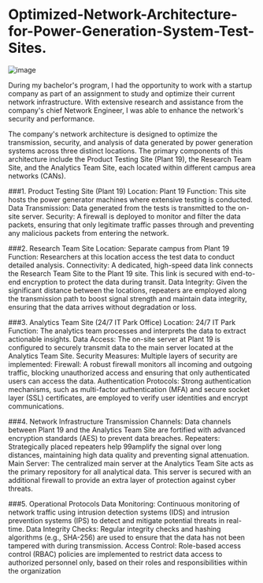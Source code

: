 # Optimized-Network-Architecture-for-Power-Generation-System-Test-Sites.
![image](https://github.com/Leisure-Codes/Optimized-Network-Architecture-for-Power-Generation-System-Test-Sites./assets/83419227/06e9c5b3-6958-4ee3-9ba7-684dfe0b6d7e)

During my bachelor's program, I had the opportunity to work with a startup company as part of an assignment to study and optimize their current network infrastructure. With extensive research and assistance from the company's chief Network Engineer, I was able to enhance the network's security and performance.

The company's network architecture is designed to optimize the transmission, security, and analysis of data generated by power generation systems across three distinct locations. The primary components of this architecture include the Product Testing Site (Plant 19), the Research Team Site, and the Analytics Team Site, each located within different campus area networks (CANs).

###1. Product Testing Site (Plant 19)
Location: Plant 19
Function: This site hosts the power generator machines where extensive testing is conducted.
Data Transmission: Data generated from the tests is transmitted to the on-site server.
Security: A firewall is deployed to monitor and filter the data packets, ensuring that only legitimate traffic passes through and preventing any malicious packets from entering the network.

###2. Research Team Site
Location: Separate campus from Plant 19
Function: Researchers at this location access the test data to conduct detailed analysis.
Connectivity: A dedicated, high-speed data link connects the Research Team Site to the Plant 19 site. This link is secured with end-to-end encryption to protect the data during transit.
Data Integrity: Given the significant distance between the locations, repeaters are employed along the transmission path to boost signal strength and maintain data integrity, ensuring that the data arrives without degradation or loss.

###3. Analytics Team Site (24/7 IT Park Office)
Location: 24/7 IT Park
Function: The analytics team processes and interprets the data to extract actionable insights.
Data Access: The on-site server at Plant 19 is configured to securely transmit data to the main server located at the Analytics Team Site.
Security Measures: Multiple layers of security are implemented:
Firewall: A robust firewall monitors all incoming and outgoing traffic, blocking unauthorized access and ensuring that only authenticated users can access the data.
Authentication Protocols: Strong authentication mechanisms, such as multi-factor authentication (MFA) and secure socket layer (SSL) certificates, are employed to verify user identities and encrypt communications.

###4. Network Infrastructure
Transmission Channels: Data channels between Plant 19 and the Analytics Team Site are fortified with advanced encryption standards (AES) to prevent data breaches.
Repeaters: Strategically placed repeaters help 99amplify the signal over long distances, maintaining high data quality and preventing signal attenuation.
Main Server: The centralized main server at the Analytics Team Site acts as the primary repository for all analytical data. This server is secured with an additional firewall to provide an extra layer of protection against cyber threats.

###5. Operational Protocols
Data Monitoring: Continuous monitoring of network traffic using intrusion detection systems (IDS) and intrusion prevention systems (IPS) to detect and mitigate potential threats in real-time.
Data Integrity Checks: Regular integrity checks and hashing algorithms (e.g., SHA-256) are used to ensure that the data has not been tampered with during transmission.
Access Control: Role-based access control (RBAC) policies are implemented to restrict data access to authorized personnel only, based on their roles and responsibilities within the organization
